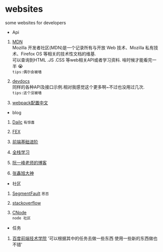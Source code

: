 # websites
some websites for developers<br>
* Api <br>
1. [MDN](https://developer.mozilla.org/zh-CN/)<br>
 Mozilla 开发者社区(MDN)是一个记录所有与开放 Web 技术、Mozilla 私有技术、Firefox OS 等相关的技术性文档的维基.<br>
 可以查询到HTML .JS .CSS 等web相关API或者学习资料. 啥时候才能看完一半 :sob:   
 ` tips:偶尔会被墙 `  
   
   
2. [devdocs](http://devdocs.io/)<br>
 同样的各种API及接口示例.相对我感觉这个更多啊~不过也没用过几次.   
 ` tips:这个没被墙 `

3. [webpack配置中文](https://webpack.docschina.org/concepts/#loader)
    
 * blog <br>
 1. [Dailc](https://dailc.github.io/blog/archiveAll.html)
  `有惊喜`
   
 2. [FEX](http://fex.baidu.com/)  
  
 3. [前端基础进阶](https://www.jianshu.com/p/cd3fee40ef59)
 
 4. [全栈学习](https://whjin.github.io/full-stack-development/)
 
 5. [阮一峰老师的博客](http://www.ruanyifeng.com/blog/)  
 
 6. [张鑫旭大神](https://www.zhangxinxu.com/)
   
 * 社区<br>  
 1. [SegmentFault](https://github.com/qianfeii/websites/edit/master/README.md)
   `思否`
 
 2. [stackoverflow](https://stackoverflow.com/)

3. [CNode](https://cnodejs.org/)  
   `node 社区`  
     
 * 任务<br>
 1. [百度前端技术学院](http://ife.baidu.com/2016/task/all)
   '可以根据其中的任务去做一些东西  使用一些新的东西做也不错'
